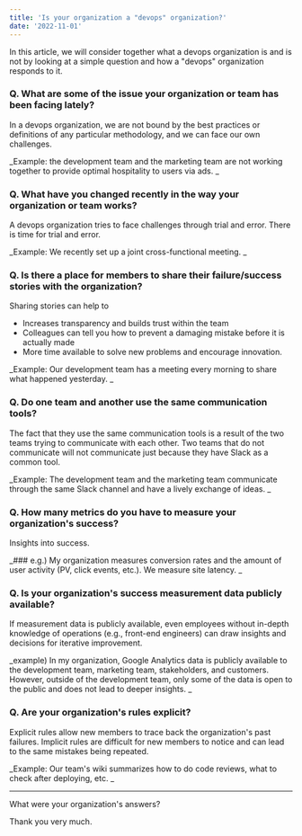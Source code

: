 ```yaml
---
title: 'Is your organization a "devops" organization?'
date: '2022-11-01'
---
```


In this article, we will consider together what a devops organization is and is not by looking at a simple question and how a "devops" organization responds to it.

### Q. What are some of the issue your organization or team has been facing lately?

In a devops organization, we are not bound by the best practices or definitions of any particular methodology, and we can face our own challenges.

_Example: the development team and the marketing team are not working together to provide optimal hospitality to users via ads. _

### Q. What have you changed recently in the way your organization or team works?

A devops organization tries to face challenges through trial and error. There is time for trial and error.

_Example: We recently set up a joint cross-functional meeting. _

### Q. Is there a place for members to share their failure/success stories with the organization?

Sharing stories can help to

- Increases transparency and builds trust within the team
- Colleagues can tell you how to prevent a damaging mistake before it is actually made
- More time available to solve new problems and encourage innovation.

_Example: Our development team has a meeting every morning to share what happened yesterday. _

### Q. Do one team and another use the same communication tools?

The fact that they use the same communication tools is a result of the two teams trying to communicate with each other. Two teams that do not communicate will not communicate just because they have Slack as a common tool.

_Example: The development team and the marketing team communicate through the same Slack channel and have a lively exchange of ideas. _

### Q. How many metrics do you have to measure your organization's success?

Insights into success.

_### e.g.) My organization measures conversion rates and the amount of user activity (PV, click events, etc.). We measure site latency. _

### Q. Is your organization's success measurement data publicly available?

If measurement data is publicly available, even employees without in-depth knowledge of operations (e.g., front-end engineers) can draw insights and decisions for iterative improvement.

_example) In my organization, Google Analytics data is publicly available to the development team, marketing team, stakeholders, and customers. However, outside of the development team, only some of the data is open to the public and does not lead to deeper insights. _

### Q. Are your organization's rules explicit?

Explicit rules allow new members to trace back the organization's past failures. Implicit rules are difficult for new members to notice and can lead to the same mistakes being repeated.

_Example: Our team's wiki summarizes how to do code reviews, what to check after deploying, etc. _

---

What were your organization's answers?

Thank you very much.
